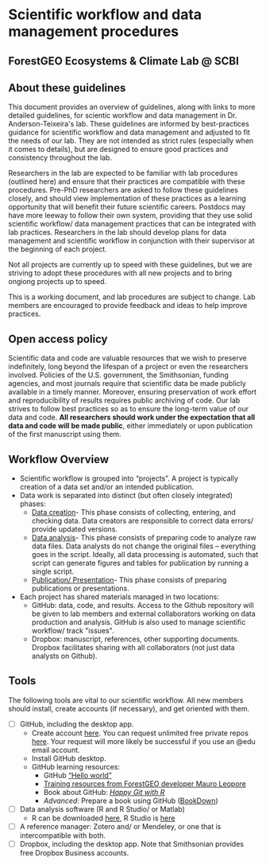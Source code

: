 # Scientific workflow and data management procedures
## ForestGEO Ecosystems & Climate Lab @ SCBI

## About these guidelines
This document provides an overview of guidelines, along with links to more detailed guidelines, for scientic workflow and data management in Dr. Anderson-Teixeira's lab. These guidelines are informed by best-practices guidance for scientific workflow and data management and adjusted to fit the needs of our lab. They are not intended as strict rules (especially when it comes to details), but are designed to ensure good practices and consistency throughout the lab. 

Researchers in the lab are expected to be familiar with lab procedures (outlined here) and ensure that their practices are compatible with these procedures. Pre-PhD researchers are asked to follow these guidelines closely, and should view implementation of these practices as a learning opportunity that will benefit their future scientific careers. Postdocs may have more leeway to follow their own system, providing that they use solid scientific workflow/ data management practices that can be integrated with lab practices. Researchers in the lab should develop plans for data management and scientific workflow in conjunction with their supervisor at the beginning of each project. 

Not all projects are currently up to speed with these guidelines, but we are striving to adopt these procedures with all new projects and to bring ongiong projects up to speed. 

This is a working document, and lab procedures are subject to change. Lab members are encouraged to provide feedback and ideas to help improve practices. 


## Open access policy
Scientific data and code are valuable resources that we wish to preserve indefinitely, long beyond the lifespan of a project or even the researchers involved. Policies of the U.S. government, the Smithsonian, funding agencies, and most journals require that scientific data be made publicly available in a timely manner. Moreover, ensuring preservation of work effort and reproducibility of results requires public archiving of code. Our lab strives to follow best practices so as to ensure the long-term value of our data and code. **All researchers should work under the expectation that all data and code will be made public**, either immediately or upon publication of the first manuscript using them.


## Workflow Overview
- Scientific workflow is grouped into “projects”. A project is typically creation of a data set and/or an intended publication.
- Data work is separated into distinct (but often closely integrated) phases:
  - [Data creation](https://github.com/EcoClimLab/Data_Management-Scientific_Workflow/tree/master)- This phase consists of collecting, entering, and checking data. Data creators are responsible to correct data errors/ provide updated versions.
  - [Data analysis](https://github.com/EcoClimLab/Data_Management-Scientific_Workflow/blob/master/data_creation.MD)- This phase consists of preparing code to analyze raw data files. Data analysts do not change the original files – everything goes in the script. Ideally, all data processing is automated, such that script can generate figures and tables for publication by running a single script. 
  - [Publication/ Presentation](https://github.com/EcoClimLab/Data_Management-Scientific_Workflow/blob/master/publication_presentation.MD)- This phase consists of preparing publications or presentations. 
- Each project has shared materials managed in two locations:
  - GitHub: data, code, and results. Access to the Github repository will be given to lab members and external collaborators working on data production and analysis. GitHub is also used to manage scientific workflow/ track "issues". 
  - Dropbox: manuscript, references, other supporting documents. Dropbox facilitates sharing with all collaborators (not just data analysts on Github). 


## Tools
The following tools are vital to our scientific workflow. All new members should install, create accounts (if necessary), and get oriented with them. 

- [ ] GitHub, including the desktop app. 
  - Create account [here](https://github.com). You can request unlimited free private repos [here](https://education.github.com/discount_requests/new). Your request will more likely be successful if you use an @edu email account.
  - Install GitHub desktop.
  - GitHub learning resources:
    - GitHub [“Hello world”](https://guides.github.com/activities/hello-world/)  
    - [Training resources from ForestGEO developer Mauro Leopore](https://github.com/nmnh-r-users/meetups/blob/master/research-with-github/research-with-github.md)   
    - Book about GitHub: [*Happy Git with R*](http://happygitwithr.com/)
    - *Advanced*: Prepare a book using GitHub ([BookDown](https://bookdown.org/yihui/bookdown/))
- [ ] Data analysis software (R and R Studio/ or Matlab)
  - R can be downloaded [here](www.r-project.org), R Studio is [here](https://www.rstudio.com/)
- [ ] A reference manager: Zotero and/ or Mendeley, or one that is intercompatible with both.
- [ ] Dropbox, including the desktop app. Note that Smithsonian provides free Dropbox Business accounts.
